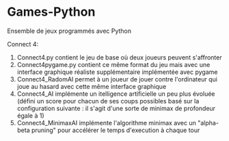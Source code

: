 # Games-Python
Ensemble de jeux programmés avec Python

Connect 4:
1. Connect4.py contient le jeu de base où deux joueurs peuvent s'affronter
2. Connect4pygame.py contient ce même format du jeu mais avec une interface graphique réaliste supplémentaire implémentée avec pygame
3. Connect4_RadomAI permet à un joueur de jouer contre l'ordinateur qui joue au hasard avec cette même interface graphique
4. Connect4_AI implémente un itelligence artificielle un peu plus évoluée (défini un score pour chacun de ses coups possibles basé sur la configuration suivante : il s'agit d'une sorte de minimax de profondeur égale à 1)
5. Connect4_MinimaxAI implémente l'algorithme minimax avec un "alpha-beta pruning" pour accélérer le temps d'execution à chaque tour
